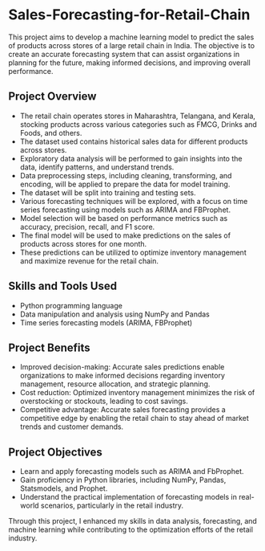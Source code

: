 # Sales-Forecasting-for-Retail-Chain

This project aims to develop a machine learning model to predict the sales of products across stores of a large retail chain in India. The objective is to create an accurate forecasting system that can assist organizations in planning for the future, making informed decisions, and improving overall performance.

## Project Overview

- The retail chain operates stores in Maharashtra, Telangana, and Kerala, stocking products across various categories such as FMCG, Drinks and Foods, and others.
- The dataset used contains historical sales data for different products across stores.
- Exploratory data analysis will be performed to gain insights into the data, identify patterns, and understand trends.
- Data preprocessing steps, including cleaning, transforming, and encoding, will be applied to prepare the data for model training.
- The dataset will be split into training and testing sets.
- Various forecasting techniques will be explored, with a focus on time series forecasting using models such as ARIMA and FBProphet.
- Model selection will be based on performance metrics such as accuracy, precision, recall, and F1 score.
- The final model will be used to make predictions on the sales of products across stores for one month.
- These predictions can be utilized to optimize inventory management and maximize revenue for the retail chain.

## Skills and Tools Used

- Python programming language
- Data manipulation and analysis using NumPy and Pandas
- Time series forecasting models (ARIMA, FBProphet)

## Project Benefits

- Improved decision-making: Accurate sales predictions enable organizations to make informed decisions regarding inventory management, resource allocation, and strategic planning.
- Cost reduction: Optimized inventory management minimizes the risk of overstocking or stockouts, leading to cost savings.
- Competitive advantage: Accurate sales forecasting provides a competitive edge by enabling the retail chain to stay ahead of market trends and customer demands.

## Project Objectives

- Learn and apply forecasting models such as ARIMA and FbProphet.
- Gain proficiency in Python libraries, including NumPy, Pandas, Statsmodels, and Prophet.
- Understand the practical implementation of forecasting models in real-world scenarios, particularly in the retail industry.

Through this project, I enhanced my skills in data analysis, forecasting, and machine learning while contributing to the optimization efforts of the retail industry.
